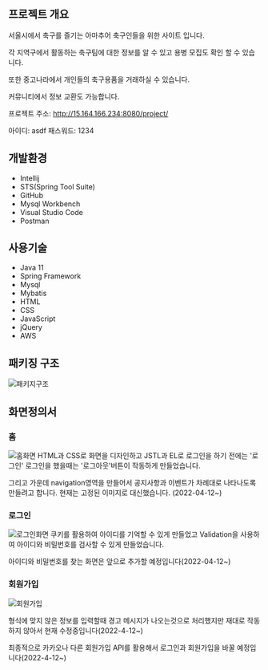 
## 프로젝트 개요

서울시에서 축구를 즐기는 아마추어 축구인들을 위한 사이트 입니다.

각 지역구에서 활동하는 축구팀에 대한 정보를 알 수 있고 용병 모집도 확인 할 수 있습니다.

또한 중고나라에서 개인들의 축구용품을 거래하실 수 있습니다.

커뮤니티에서 정보 교환도 가능합니다.

프로젝트 주소: http://15.164.166.234:8080/project/

아이디: asdf
패스워드: 1234

## 개발환경

* Intellij
* STS(Spring Tool Suite)
* GitHub
* Mysql Workbench
* Visual Studio Code
* Postman

## 사용기술

* Java 11
* Spring Framework
* Mysql
* Mybatis
* HTML
* CSS
* JavaScript
* jQuery
* AWS
## 패키징 구조
![패키지구조](https://user-images.githubusercontent.com/95623005/162899156-cb865559-88f0-4b00-bb9c-ad81b27aff18.png)

## 화면정의서


### 홈
![홈화면](https://user-images.githubusercontent.com/95623005/162899980-48797753-6935-45f2-833e-a1a28740ea17.png)
HTML과 CSS로 화면을 디자인하고 JSTL과 EL로 로그인을 하기 전에는 '로그인' 로그인을 했을때는 '로그아웃'버튼이 작동하게 만들었습니다.

그리고 가운데 navigation영역을 만들어서 공지사항과 이벤트가 차례대로 나타나도록 만들려고 합니다. 현재는 고정된 이미지로 대신했습니다. (2022-04-12~)

### 로그인
![로그인화면](https://user-images.githubusercontent.com/95623005/162902893-ad225eb8-63c7-40d0-a36c-40b2707caf35.png)
쿠키를 활용하여 아이디를 기억할 수 있게 만들었고 Validation을 사용하여 아이디와 비밀번호를 검사할 수 있게 만들었습니다.

아이디와 비밀번호를 찾는 화면은 앞으로 추가할 예정입니다(2022-04-12~)

### 회원가입
![회원가입](https://user-images.githubusercontent.com/95623005/162904590-58f883b9-f98e-4243-a2a2-e3554d2097d9.png)

형식에 맞지 않은 정보를 입력할때 경고 메시지가 나오는것으로 처리했지만 재대로 작동하지 않아서 현재 수정중입니다(2022-4-12~)

최종적으로 카카오나 다른 회원가입 API를 활용해서 로그인과 회원가입을 바꿀 예정입니다(2022-4-12~)
